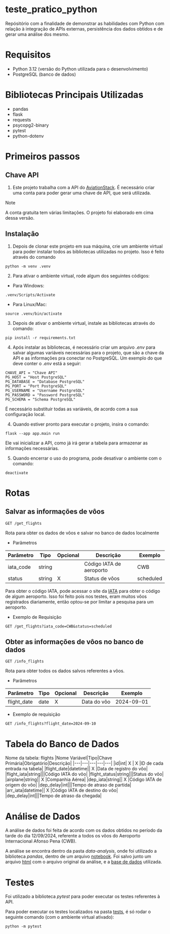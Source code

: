 # teste_pratico_python
Repósitório com a finalidade de demonstrar as habilidades com Python com relação à integração de APIs externas, persistência dos dados obtidos e de gerar uma análise dos mesmo.

# Requisitos

- Python 3.12 (versão do Python utilizada para o desenvolvimento)
- PostgreSQL (banco de dados)

# Bibliotecas Principais Utilizadas

- pandas
- flask
- requests
- psycopg2-binary
- pytest
- python-dotenv

# Primeiros passos

## Chave API

1. Este projeto trabalha com a API do [AviationStack](https://aviationstack.com/). É necessário criar uma conta para poder gerar uma chave de API, que será utilizada.

> [!NOTE]
> A conta gratuita tem várias limitações. O projeto foi elaborado em cima dessa versão.

## Instalação

1. Depois de clonar este projeto em sua máquina, crie um ambiente virtual para poder instalar todos as bibliotecas utilizadas no projeto. Isso é feito através do comando

`python -m venv .venv`

2. Para ativar o ambiente virtual, rode algum dos seguintes códigos:

- Para Windows:

`.venv/Scripts/Activate`

- Para Linux/Mac:

`source .venv/bin/activate`

3. Depois de ativar o ambiente virtual, instale as bibliotecas através do comando:

`pip install -r requirements.txt`

4. Após instalar as bibliotecas, é necessário criar um arquivo _.env_ para salvar algumas variáveis necessárias para o projeto, que são a chave da API e as informações pra conectar no PostgreSQL. Um exemplo do que deve conter o _.env_ está a seguir:

```
CHAVE_API = "Chave API"
PG_HOST = "Host PostgreSQL"
PG_DATABASE = "Database PostgreSQL"
PG_PORT = "Port PostgreSQL"
PG_USERNAME = "Username PostgreSQL"
PG_PASSWORD = "Password PostgreSQL"
PG_SCHEMA = "Schema PostgreSQL"
```

É necessário substituir todas as variáveis, de acordo com a sua configuração local.

4. Quando estiver pronto para executar o projeto, insira o comando:

`flask --app app.main run`

Ele vai inicializar a API, como já irá gerar a tabela para armazenar as informações necessárias.

5. Quando encerrar o uso do programa, pode desativar o ambiente com o comando:

`deactivate`

# Rotas

## Salvar as informações de vôos

`GET /get_flights`

Rota para obter os dados de vôos e salvar no banco de dados localmente

- Parâmetros

|Parâmetro|Tipo|Opcional|Descrição|Exemplo|
|---|---|---|---|---|
|iata_code|string| |Código IATA de aeroporto|CWB|
|status|string| X |Status de vôos|scheduled|

Para obter o código IATA, pode acessar o site da [IATA](https://www.iata.org/en/publications/directories/code-search/) para obter o código de algum aeroporto.
Isso foi feito pois nos testes, eram muitos vôos registrados diariamente, então optou-se por limitar a pesquisa para um aeroporto.

- Exemplo de Requisição

`GET /get_flights?iata_code=CWB&status=scheduled`

## Obter as informações de vôos no banco de dados

`GET /info_flights`

Rota para obter todos os dados salvos referentes a vôos.

- Parâmetros

|Parâmetro|Tipo|Opcional|Descrição|Exemplo|
|---|---|---|---|---|
|flight_date|date| X |Data do vôo|2024-09-01|

- Exemplo de requisição

`GET /info_flights?flight_date=2024-09-10`

# Tabela do Banco de Dados

Nome da tabela: flights
|Nome Variável|Tipo|Chave Primária|Obrigatório|Descrição|
|---|---|---|---|---|
|id|int| X | X |ID de cada entrada na tabela|
|flight_date|datetime|| X |Data de registro do vôo|
|flight_iata|string|||Código IATA do vôo|
|flight_status|string|||Status do vôo|
|airplane|string|| X |Companhia Aérea|
|dep_iata|string|| X |Código IATA de origem do vôo|
|dep_delay|int|||Tempo de atraso de partida|
|arr_iata|datetime|| X |Código IATA de destino do vôo|
|dep_delay|int|||Tempo de atraso da chegada|

# Análise de Dados

A análise de dados foi feita de acordo com os dados obtidos no período da tarde do dia 12/09/2024, referente a todos os vôos do Aeroporto Internacional Afonso Pena (CWB). 

A análise se encontra dentro da pasta _data-analysis_, onde foi utilizado a biblioteca _pandas_, dentro de um arquivo [notebook](data-analysis/analise-dados-aeroporto-cwb.ipynb). Foi salvo junto um arquivo [html](data-analysis/analise-dados-aeroporto-cwb.html) com o arquivo original da análise, e a [base de dados](data-analysis/info_flights.json) utilizada.

# Testes

Foi utilizado a biblioteca _pytest_ para poder executar os testes referentes à API.

Para poder executar os testes localizados na pasta [tests](app/tests/), é só rodar o seguinte comando (com o ambiente virtual ativado):

`python -m pytest`
